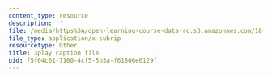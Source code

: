 ```yaml
---
content_type: resource
description: ''
file: /media/https%3A/open-learning-course-data-rc.s3.amazonaws.com/18-01sc-single-variable-calculus-fall-2010/f5f04c6171004cf55b3af61806e6129f_twzGBqPeW0M.srt
file_type: application/x-subrip
resourcetype: Other
title: 3play caption file
uid: f5f04c61-7100-4cf5-5b3a-f61806e6129f
---
```

